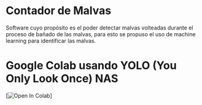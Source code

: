 # Contador de Malvas

Software cuyo propósito es el poder detectar malvas volteadas durante el proceso de bañado de las malvas, para esto se propuso el uso de machine learning para identificar las malvas.

# Google Colab usando YOLO (You Only Look Once) NAS

[![Open In Colab](https://colab.research.google.com/drive/1xMb_IwNNzTeedj3J-mrWF0pvUJffVo-W?usp=sharing)]
